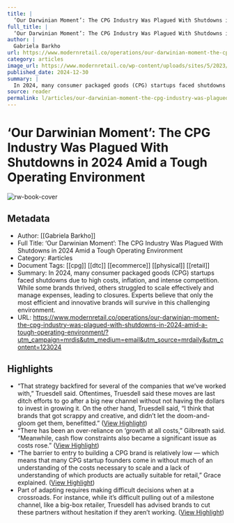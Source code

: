 ```yaml
---
title: |
  ‘Our Darwinian Moment’: The CPG Industry Was Plagued With Shutdowns in 2024 Amid a Tough Operating Environment
full_title: |
  ‘Our Darwinian Moment’: The CPG Industry Was Plagued With Shutdowns in 2024 Amid a Tough Operating Environment
author: |
  Gabriela Barkho
url: https://www.modernretail.co/operations/our-darwinian-moment-the-cpg-industry-was-plagued-with-shutdowns-in-2024-amid-a-tough-operating-environment/?utm_campaign=mrdis&utm_medium=email&utm_source=mrdaily&utm_content=123024
category: articles
image_url: https://www.modernretail.co/wp-content/uploads/sites/5/2023/11/IMG_7287.jpg
published_date: 2024-12-30
summary: |
  In 2024, many consumer packaged goods (CPG) startups faced shutdowns due to high costs, inflation, and intense competition. While some brands thrived, others struggled to scale effectively and manage expenses, leading to closures. Experts believe that only the most efficient and innovative brands will survive in this challenging environment.
source: reader
permalink: l/articles/our-darwinian-moment-the-cpg-industry-was-plagued-with-shutdowns-in-2024-amid-a-tough-operating
---
```

# ‘Our Darwinian Moment’: The CPG Industry Was Plagued With Shutdowns in 2024 Amid a Tough Operating Environment

![rw-book-cover](https://www.modernretail.co/wp-content/uploads/sites/5/2023/11/IMG_7287.jpg)

## Metadata
- Author: [[Gabriela Barkho]]
- Full Title: ‘Our Darwinian Moment’: The CPG Industry Was Plagued With Shutdowns in 2024 Amid a Tough Operating Environment
- Category: #articles
- Document Tags: [[cpg]] [[dtc]] [[ecommerce]] [[physical]] [[retail]] 
- Summary: In 2024, many consumer packaged goods (CPG) startups faced shutdowns due to high costs, inflation, and intense competition. While some brands thrived, others struggled to scale effectively and manage expenses, leading to closures. Experts believe that only the most efficient and innovative brands will survive in this challenging environment.
- URL: https://www.modernretail.co/operations/our-darwinian-moment-the-cpg-industry-was-plagued-with-shutdowns-in-2024-amid-a-tough-operating-environment/?utm_campaign=mrdis&utm_medium=email&utm_source=mrdaily&utm_content=123024

## Highlights
- “That strategy backfired for several of the companies that we’ve worked with,” Truesdell said. Oftentimes, Truesdell said these moves are last ditch efforts to go after a big new channel without not having the dollars to invest in growing it. On the other hand, Truesdell said, “I think that brands that got scrappy and creative, and didn’t let the doom-and-gloom get them, benefitted.” ([View Highlight](https://read.readwise.io/read/01jgbnj1qnq93em62c1mwxcyet))
- “There has been an over-reliance on ‘growth at all costs,” Gilbreath said. “Meanwhile, cash flow constraints also became a significant issue as costs rose.” ([View Highlight](https://read.readwise.io/read/01jgbnna1pb6n7z9j771v5zc75))
- “The barrier to entry to building a CPG brand is relatively low — which means that many CPG startup founders come in without much of an understanding of the costs necessary to scale and a lack of understanding of which products are actually suitable for retail,” Grace explained. ([View Highlight](https://read.readwise.io/read/01jgbnn715wkxd1a4vxa6fw5y5))
- Part of adapting requires making difficult decisions when at a crossroads. For instance, while it’s difficult pulling out of a milestone channel, like a big-box retailer, Truesdell has advised brands to cut these partners without hesitation if they aren’t working. ([View Highlight](https://read.readwise.io/read/01jgbnp4c7ys8kq44vg4bv4gsn))



